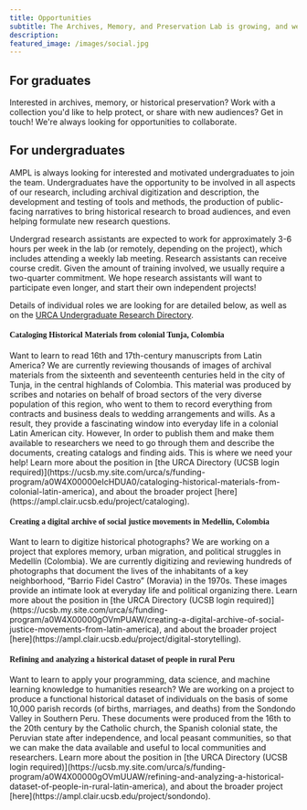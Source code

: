 ```yaml
---
title: Opportunities
subtitle: The Archives, Memory, and Preservation Lab is growing, and we are recruiting people at all levels of experience to join the lab. Please see the research page for information about the types of current projects we have going in the lab that you might be interested in, or feel free to suggest a related topic of your own.
description: 
featured_image: /images/social.jpg
---
```


## For graduates
Interested in archives, memory, or historical preservation? Work with a collection you'd like to help protect, or share with new audiences? Get in touch! We're always looking for opportunities to collaborate.

## For undergraduates
AMPL is always looking for interested and motivated undergraduates to join the team. Undergraduates have the opportunity to be involved in all aspects of our research, including archival digitization and description, the development and testing of tools and methods, the production of public-facing narratives to bring historical research to broad audiences, and even helping formulate new research questions. 

Undergrad research assistants are expected to work for approximately 3-6 hours per week in the lab (or remotely, depending on the project), which includes attending a weekly lab meeting. Research assistants can receive course credit. Given the amount of training involved, we usually require a two-quarter commitment. We hope research assistants will want to participate even longer, and start their own independent projects!

Details of individual roles we are looking for are detailed below, as well as on the [URCA Undergraduate Research Directory](https://ucsb.my.site.com/urca/s/urad).

<h4 style="font-family: Silkscreen, serif">Cataloging Historical Materials from colonial Tunja, Colombia</h4>
Want to learn to read 16th and 17th-century manuscripts from Latin America? We are currently reviewing thousands of images of archival materials from the sixteenth and seventeenth centuries held in the city of Tunja, in the central highlands of Colombia. This material was produced by scribes and notaries on behalf of broad sectors of the very diverse population of this region, who went to them to record everything from contracts and business deals to wedding arrangements and wills. As a result, they provide a fascinating window into everyday life in a colonial Latin American city. However, In order to publish them and make them available to researchers we need to go through them and describe the documents, creating catalogs and finding aids. This is where we need your help! Learn more about the position in [the URCA Directory (UCSB login required)](https://ucsb.my.site.com/urca/s/funding-program/a0W4X00000eIcHDUA0/cataloging-historical-materials-from-colonial-latin-america), and about the broader project [here](https://ampl.clair.ucsb.edu/project/cataloging).

<h4 style="font-family: Silkscreen, serif">Creating a digital archive of social justice movements in Medellín, Colombia</h4>
Want to learn to digitize historical photographs? We are working on a project that explores memory, urban migration, and political struggles in Medellín (Colombia). We are currently digitizing and reviewing hundreds of photographs that document the lives of the inhabitants of a key neighborhood, “Barrio Fidel Castro” (Moravia) in the 1970s. These images provide an intimate look at everyday life and political organizing there. Learn more about the position in [the URCA Directory (UCSB login required)](https://ucsb.my.site.com/urca/s/funding-program/a0W4X00000gOVmPUAW/creating-a-digital-archive-of-social-justice-movements-from-latin-america), and about the broader project [here](https://ampl.clair.ucsb.edu/project/digital-storytelling).

<h4 style="font-family: Silkscreen, serif">Refining and analyzing a historical dataset of people in rural Peru</h4>
Want to learn to apply your programming, data science, and machine learning knowledge to humanities research? We are working on a project to produce a functional historical dataset of individuals on the basis of some 10,000 parish records (of births, marriages, and deaths) from the Sondondo Valley in Southern Peru. These documents were produced from the 16th to the 20th century by the Catholic church, the Spanish colonial state, the Peruvian state after independence, and local peasant communities, so that we can make the data available and useful to local communities and researchers. Learn more about the position in [the URCA Directory (UCSB login required)](https://ucsb.my.site.com/urca/s/funding-program/a0W4X00000gOVmUUAW/refining-and-analyzing-a-historical-dataset-of-people-in-rural-latin-america), and about the broader project [here](https://ampl.clair.ucsb.edu/project/sondondo).